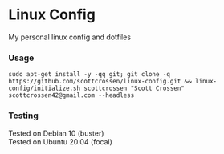 # Linux Config

My personal linux config and dotfiles

### Usage

```
sudo apt-get install -y -qq git; git clone -q https://github.com/scottcrossen/linux-config.git && linux-config/initialize.sh scottcrossen "Scott Crossen" scottcrossen42@gmail.com --headless
```

### Testing

Tested on Debian 10 (buster)  
Tested on Ubuntu 20.04 (focal)
